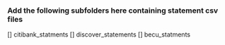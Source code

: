 ### Add the following subfolders here containing statement csv files

 [] citibank_statments
 [] discover_statements
 [] becu_statments